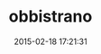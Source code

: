 ---
layout: post
title:  "obbistrano"
repo:   "oneblackbear/obbistrano"
date:   2015-02-18 17:21:31
gemurl: http://github.com/oneblackbear/obbistrano
---